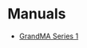 <!-- TITLE: Documents -->
# Manuals
* [GrandMA Series 1](http://www.actlighting.com/MA/pdf/grandMA6.0e.pdf)